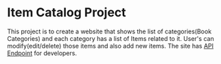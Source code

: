 # Item Catalog Project

This project is to create a website that shows the list of categories(Book Categories) and each category has a list of Items related to it. User's can modify(edit/delete) those items and also add new items. The site has [API Endpoint](API.md) for developers.
